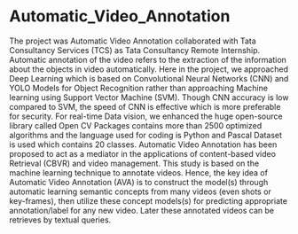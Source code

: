 # Automatic_Video_Annotation
The project was Automatic Video Annotation collaborated with Tata Consultancy Services (TCS) as Tata Consultancy Remote Internship. 
Automatic annotation of the video refers to the extraction of the information about the objects in video automatically. 
Here in the project, we approached Deep Learning which is based on Convolutional Neural Networks (CNN) and YOLO Models for Object Recognition rather than approaching Machine learning using Support Vector Machine (SVM). 
Though CNN accuracy is low compared to SVM, the speed of CNN is effective which is more preferable for security. For real-time Data vision, we enhanced the huge open-source library called Open CV Packages contains more than 2500 optimized algorithms and the language used for coding is Python and Pascal Dataset is used which contains 20 classes. 
Automatic Video Annotation has been proposed to act as a mediator in the applications of content-based video Retrieval (CBVR) and video management. This study is based on the machine learning technique to annotate videos. Hence, the key idea of Automatic Video Annotation (AVA) is to construct the model(s) through automatic learning semantic concepts from many videos (even shots or key-frames), then utilize these concept models(s) for predicting appropriate annotation/label for any new video. 
Later these annotated videos can be retrieves by textual queries.
